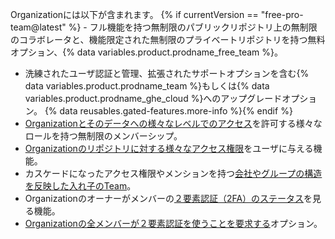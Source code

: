 Organizationには以下が含まれます。
{% if currentVersion == "free-pro-team@latest" %} - フル機能を持つ無制限のパブリックリポジトリ上の無制限のコラボレータと、機能限定された無制限のプライベートリポジトリを持つ無料オプション、{% data variables.product.prodname_free_team %}。
- 洗練されたユーザ認証と管理、拡張されたサポートオプションを含む{% data variables.product.prodname_team %}もしくは{% data variables.product.prodname_ghe_cloud %}へのアップグレードオプション。 {% data reusables.gated-features.more-info %}{% endif %}
- [Organizationとそのデータへの様々なレベルでのアクセス](/articles/permission-levels-for-an-organization)を許可する様々なロールを持つ無制限のメンバーシップ。
- [Organizationのリポジトリに対する様々なアクセス権限](/articles/repository-permission-levels-for-an-organization)をユーザに与える機能。
- カスケードになったアクセス権限やメンションを持つ[会社やグループの構造を反映した入れ子のTeam](/articles/about-teams)。
- Organizationのオーナーがメンバーの[２要素認証（2FA）のステータス](/articles/about-two-factor-authentication)を見る機能。
- [Organizationの全メンバーが２要素認証を使うことを要求する](/articles/requiring-two-factor-authentication-in-your-organization)オプション。

